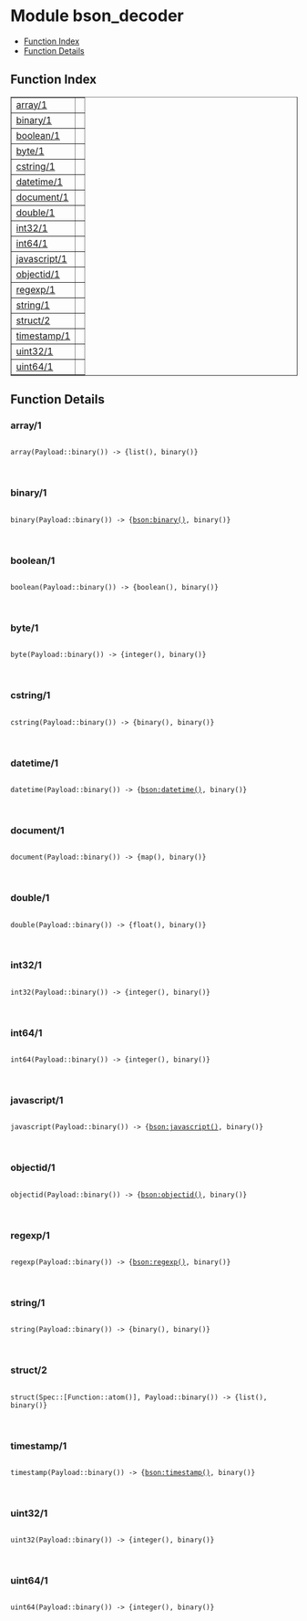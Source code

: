 

# Module bson_decoder #
* [Function Index](#index)
* [Function Details](#functions)

<a name="index"></a>

## Function Index ##


<table width="100%" border="1" cellspacing="0" cellpadding="2" summary="function index"><tr><td valign="top"><a href="#array-1">array/1</a></td><td></td></tr><tr><td valign="top"><a href="#binary-1">binary/1</a></td><td></td></tr><tr><td valign="top"><a href="#boolean-1">boolean/1</a></td><td></td></tr><tr><td valign="top"><a href="#byte-1">byte/1</a></td><td></td></tr><tr><td valign="top"><a href="#cstring-1">cstring/1</a></td><td></td></tr><tr><td valign="top"><a href="#datetime-1">datetime/1</a></td><td></td></tr><tr><td valign="top"><a href="#document-1">document/1</a></td><td></td></tr><tr><td valign="top"><a href="#double-1">double/1</a></td><td></td></tr><tr><td valign="top"><a href="#int32-1">int32/1</a></td><td></td></tr><tr><td valign="top"><a href="#int64-1">int64/1</a></td><td></td></tr><tr><td valign="top"><a href="#javascript-1">javascript/1</a></td><td></td></tr><tr><td valign="top"><a href="#objectid-1">objectid/1</a></td><td></td></tr><tr><td valign="top"><a href="#regexp-1">regexp/1</a></td><td></td></tr><tr><td valign="top"><a href="#string-1">string/1</a></td><td></td></tr><tr><td valign="top"><a href="#struct-2">struct/2</a></td><td></td></tr><tr><td valign="top"><a href="#timestamp-1">timestamp/1</a></td><td></td></tr><tr><td valign="top"><a href="#uint32-1">uint32/1</a></td><td></td></tr><tr><td valign="top"><a href="#uint64-1">uint64/1</a></td><td></td></tr></table>


<a name="functions"></a>

## Function Details ##

<a name="array-1"></a>

### array/1 ###

<pre><code>
array(Payload::binary()) -&gt; {list(), binary()}
</code></pre>
<br />

<a name="binary-1"></a>

### binary/1 ###

<pre><code>
binary(Payload::binary()) -&gt; {<a href="bson.md#type-binary">bson:binary()</a>, binary()}
</code></pre>
<br />

<a name="boolean-1"></a>

### boolean/1 ###

<pre><code>
boolean(Payload::binary()) -&gt; {boolean(), binary()}
</code></pre>
<br />

<a name="byte-1"></a>

### byte/1 ###

<pre><code>
byte(Payload::binary()) -&gt; {integer(), binary()}
</code></pre>
<br />

<a name="cstring-1"></a>

### cstring/1 ###

<pre><code>
cstring(Payload::binary()) -&gt; {binary(), binary()}
</code></pre>
<br />

<a name="datetime-1"></a>

### datetime/1 ###

<pre><code>
datetime(Payload::binary()) -&gt; {<a href="bson.md#type-datetime">bson:datetime()</a>, binary()}
</code></pre>
<br />

<a name="document-1"></a>

### document/1 ###

<pre><code>
document(Payload::binary()) -&gt; {map(), binary()}
</code></pre>
<br />

<a name="double-1"></a>

### double/1 ###

<pre><code>
double(Payload::binary()) -&gt; {float(), binary()}
</code></pre>
<br />

<a name="int32-1"></a>

### int32/1 ###

<pre><code>
int32(Payload::binary()) -&gt; {integer(), binary()}
</code></pre>
<br />

<a name="int64-1"></a>

### int64/1 ###

<pre><code>
int64(Payload::binary()) -&gt; {integer(), binary()}
</code></pre>
<br />

<a name="javascript-1"></a>

### javascript/1 ###

<pre><code>
javascript(Payload::binary()) -&gt; {<a href="bson.md#type-javascript">bson:javascript()</a>, binary()}
</code></pre>
<br />

<a name="objectid-1"></a>

### objectid/1 ###

<pre><code>
objectid(Payload::binary()) -&gt; {<a href="bson.md#type-objectid">bson:objectid()</a>, binary()}
</code></pre>
<br />

<a name="regexp-1"></a>

### regexp/1 ###

<pre><code>
regexp(Payload::binary()) -&gt; {<a href="bson.md#type-regexp">bson:regexp()</a>, binary()}
</code></pre>
<br />

<a name="string-1"></a>

### string/1 ###

<pre><code>
string(Payload::binary()) -&gt; {binary(), binary()}
</code></pre>
<br />

<a name="struct-2"></a>

### struct/2 ###

<pre><code>
struct(Spec::[Function::atom()], Payload::binary()) -&gt; {list(), binary()}
</code></pre>
<br />

<a name="timestamp-1"></a>

### timestamp/1 ###

<pre><code>
timestamp(Payload::binary()) -&gt; {<a href="bson.md#type-timestamp">bson:timestamp()</a>, binary()}
</code></pre>
<br />

<a name="uint32-1"></a>

### uint32/1 ###

<pre><code>
uint32(Payload::binary()) -&gt; {integer(), binary()}
</code></pre>
<br />

<a name="uint64-1"></a>

### uint64/1 ###

<pre><code>
uint64(Payload::binary()) -&gt; {integer(), binary()}
</code></pre>
<br />

